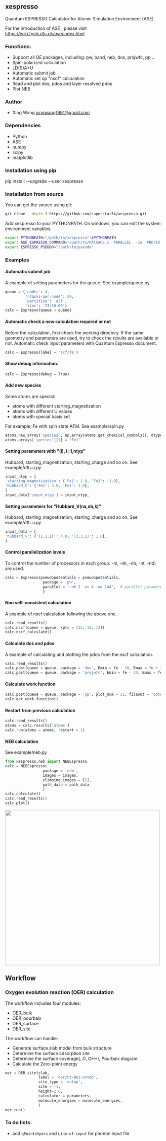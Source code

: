 ## xespresso
Quantum ESPRESSO Calculator for Atomic Simulation Environment (ASE).

For the introduction of ASE , please visit https://wiki.fysik.dtu.dk/ase/index.html


### Functions:
* Support all QE packages, including: pw, band, neb, dos, projwfc, pp ...
* Spin-polarized calculation
* LD(S)A+U
* Automatic submit job
* Automatic set up "nscf" calculation
* Read and plot dos, pdos and layer resolved pdos
* Plot NEB

### Author
* Xing Wang  <xingwang1991@gmail.com>

### Dependencies

* Python
* ASE
* numpy
* scipy
* matplotlib

### Installation using pip
pip install --upgrade --user xespresso

### Installation from source
You can get the source using git:
``` sh
git clone --depth 1 https://github.com/superstar54/xespresso.git
```

Add xespresso to your PYTHONPATH. On windows, you can edit the system environment variables.
``` sh
export PYTHONPATH="/path/to/xespresso":$PYTHONPATH
export ASE_ESPRESSO_COMMAND="/path/to/PACKAGE.x  PARALLEL  -in  PREFIX.PACKAGEi  >  PREFIX.PACKAGEo"
export ESPRESSO_PSEUDO="/path/to/pseudo"
```


### Examples

#### Automatic submit job

A example of setting parameters for the queue. See example/queue.py

``` python
queue = {'nodes': 4, 
         'ntasks-per-node': 20, 
         'partition': 'all', 
         'time': '23:10:00'}
calc = Espresso(queue = queue)
```




#### Automatic check a new calculation required or not

Before the calculation, first check the working directory. If the same geometry and parameters are used, try to check the results are available or not. Automatic check input parameters with Quantum Espresso document.

``` python
calc = Espresso(label = 'scf/fe')
```

#### Show debug information.

``` python
calc = Espresso(debug = True)
```

#### Add new species
Some atoms are special:
+ atoms with different starting_magnetization
+ atoms with different U values
+ atoms with special basis set

For example, Fe with spin state AFM. See example/spin.py

``` python
atoms.new_array('species', np.array(atoms.get_chemical_symbols(), dtype = 'U20'))
atoms.arrays['species'][1] = 'Fe1'
```

#### Setting parameters with "(i), i=1,ntyp"
Hubbard, starting_magnetization, starting_charge and so on. See example/dft+u.py

``` python
input_ntyp = {
'starting_magnetization': {'Fe1': 1.0, 'Fe2': -1.0},
'Hubbard_U': {'Fe1': 3.0, 'Fe2': 3.0},
}
input_data['input_ntyp'] = input_ntyp,
```

#### Setting parameters for "Hubbard_V(na,nb,k)"
Hubbard, starting_magnetization, starting_charge and so on. See example/dft+u.py

``` python
input_data = {
'hubbard_v': {'(1,1,1)': 4.0, '(3,3,1)': 1.0},
}
```

#### Control parallelization levels
To control the number of processors in each group: -ni,
-nk, -nb, -nt, -nd) are used.

``` python
calc = Espresso(pseudopotentials = pseudopotentials, 
                 package = 'pw',
                 parallel = '-nk 2 -nt 4 -nd 144',  # parallel parameters
                 }
```

#### Non self-consistent calculation

A example of nscf calculation following the above one.

``` python
calc.read_results()
calc.nscf(queue = queue, kpts = (12, 12, 12))
calc.nscf_calculate()
```

#### Calculate dos and pdos

A example of calculating and plotting the pdos from the nscf calculation.

``` python
calc.read_results()
calc.post(queue = queue, package = 'dos', Emin = fe - 30, Emax = fe + 30, DeltaE = 0.01)
calc.post(queue = queue, package = 'projwfc', Emin = fe - 30, Emax = fe + 30, DeltaE = 0.01)
```
<!-- <img src="examples/figs/al-pdos.png" width="500"/> -->

#### Calculate work function
``` python
calc.post(queue = queue, package = 'pp', plot_num = 11, fileout = 'potential.cube', iflag = 3, output_format=6)
calc.get_work_function()
```

#### Restart from previous calculation
``` python
calc.read_results()
atoms = calc.results['atoms']       
calc.run(atoms = atoms, restart = 1)
```

#### NEB calculation
See example/neb.py
``` python
from xespresso.neb import NEBEspresso
calc = NEBEspresso(
                 package = 'neb',
                 images = images,
                 climbing_images = [5],
                 path_data = path_data
                 )
calc.calculate()
calc.read_results()
calc.plot()
```
<img src="examples/images/neb.png" width="500"/>


## Workflow
### Oxygen evolution reaction (OER) calculation

The workflow includes four modules: 
* OER_bulk
* OER_pourbaix
* OER_surface
* OER_site


The workflow can handle: 
* Generate surface slab model from bulk structure
* Determine the surface adsorption site
* Determine the surface coverage(*, O*, OH*), Pourbaix diagram
* Calculate the Zero-point energy


```python
oer = OER_site(slab,
               label = 'oer/Pt-001-ontop',
               site_type = 'ontop',
               site = -1,
               height=2.0,
	           calculator = parameters, 
               molecule_energies = molecule_energies,
               )
oer.run()
```

### To do lists:
* add `qPointsSpecs` and `Line-of-input` for phonon input file

